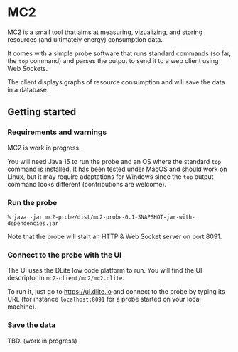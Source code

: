# MC2

MC2 is a small tool that aims at measuring, vizualizing, and storing resources (and ultimately energy) consumption data.

It comes with a simple probe software that runs standard commands (so far, the `top` command) and parses the output to send it to a web client using Web Sockets.

The client displays graphs of resource consumption and will save the data in a database.

## Getting started

### Requirements and warnings

MC2 is work in progress.

You will need Java 15 to run the probe and an OS where the standard ``top`` command is installed. It has been tested under MacOS and should work on Linux, but it may require adaptations for Windows since the ``top`` output command looks different (contributions are welcome).


### Run the probe


```
% java -jar mc2-probe/dist/mc2-probe-0.1-SNAPSHOT-jar-with-dependencies.jar
```

Note that the probe will start an HTTP & Web Socket server on port 8091.

### Connect to the probe with the UI

The UI uses the DLite low code platform to run. You will find the UI descriptor in ``mc2-client/mc2/mc2.dlite``.

To run it, just go to https://ui.dlite.io and connect to the probe by typing its URL (for instance ``localhost:8091`` for a probe started on your local machine).

### Save the data

TBD. (work in progress) 





 





 
